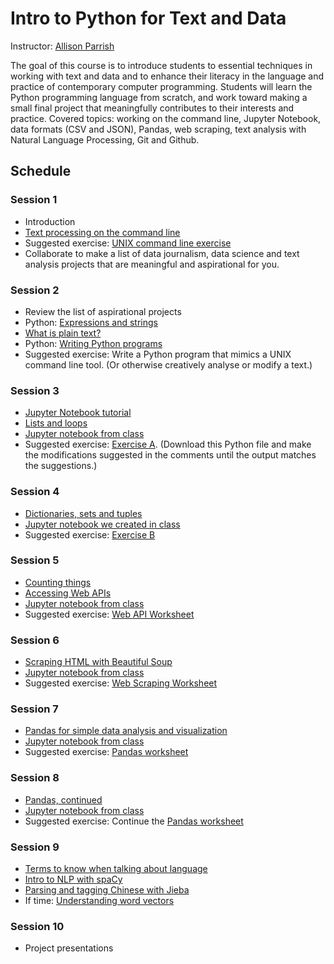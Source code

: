 # Intro to Python for Text and Data

Instructor: [Allison Parrish](http://www.decontextualize.com/)

The goal of this course is to introduce students to essential techniques in
working with text and data and to enhance their literacy in the language and
practice of contemporary computer programming. Students will learn the Python
programming language from scratch, and work toward making a small final project
that meaningfully contributes to their interests and practice. Covered topics:
working on the command line, Jupyter Notebook, data formats (CSV and JSON),
Pandas, web scraping, text analysis with Natural Language Processing, Git and
Github.

## Schedule

### Session 1

* Introduction
* [Text processing on the command line](http://rwet.decontextualize.com/book/unix/)
* Suggested exercise: [UNIX command line
  exercise](https://gist.github.com/aparrish/30cf87e287a4e3652342)
* Collaborate to make a list of data journalism, data science and text analysis
  projects that are meaningful and aspirational for you.

### Session 2

* Review the list of aspirational projects
* Python: [Expressions and strings](expressions-and-strings.ipynb)
* [What is plain text?](http://air.decontextualize.com/plain-text/)
* Python: [Writing Python programs](http://rwet.decontextualize.com/book/writing-python-programs)
* Suggested exercise: Write a Python program that mimics a UNIX command line
  tool. (Or otherwise creatively analyse or modify a text.)

### Session 3

* [Jupyter Notebook tutorial](jupyter-notebook-tutorial.ipynb)
* [Lists and loops](lists.ipynb)
* [Jupyter notebook from class](lists-notes-20170719.ipynb)
* Suggested exercise: [Exercise A](python_exercise_a.py). (Download this Python
  file and make the modifications suggested in the comments until the output
  matches the suggestions.)

### Session 4

* [Dictionaries, sets and tuples](dictionaries-sets-tuples.ipynb)
* [Jupyter notebook we created in class](notes-20170720.ipynb)
* Suggested exercise: [Exercise B](python_exercise_b.py)

### Session 5

* [Counting things](counting.ipynb)
* [Accessing Web APIs](web-requests.ipynb)
* [Jupyter notebook from class](notes-20170721.ipynb)
* Suggested exercise: [Web API Worksheet](web-api-worksheet.ipynb)

### Session 6

* [Scraping HTML with Beautiful Soup](scraping-html.ipynb)
* [Jupyter notebook from class](notes-20170724.ipynb)
* Suggested exercise: [Web Scraping Worksheet](web-scraping-worksheet.ipynb)

### Session 7

* [Pandas for simple data analysis and visualization](reasonable-pandas.ipynb)
* [Jupyter notebook from class](notes-20170725.ipynb)
* Suggested exercise: [Pandas worksheet](pandas-worksheet.ipynb)

### Session 8

* [Pandas, continued](reasonable-pandas.ipynb)
* [Jupyter notebook from class](notes-20170726.ipynb)
* Suggested exercise: Continue the [Pandas worksheet](pandas-worksheet.ipynb)

### Session 9

* [Terms to know when talking about language](http://word-game-workshop.decontextualize.com/language-vocab/)
* [Intro to NLP with spaCy](https://gist.github.com/aparrish/f21f6abbf2367e8eb23438558207e1c3)
* [Parsing and tagging Chinese with Jieba](nlp-with-jieba.ipynb)
* If time: [Understanding word vectors](https://gist.github.com/aparrish/2f562e3737544cf29aaf1af30362f469)

### Session 10

* Project presentations

